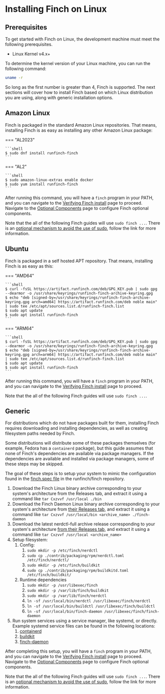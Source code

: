 # Installing Finch on Linux

## Prerequisites

To get started with Finch on Linux, the development machine must meet the
following prerequisites.

- Linux Kernel v4.x+

To determine the kernel version of your Linux machine, you can run the following command:

```bash
uname -r
```

So long as the first number is greater than 4, Finch is supported. The next sections will cover how to install Finch based on which Linux distribution you are using, along with generic installation options.

## Amazon Linux

Finch is packaged in the standard Amazon Linux repositories. That means, installing Finch is as easy as installing any other Amazon Linux package:

=== "AL2023"

    ```shell
    $ sudo dnf install runfinch-finch
    ```

=== "AL2"

    ```shell
    $ sudo amazon-linux-extras enable docker
    $ sudo yum install runfinch-finch
    ```

After running this command, you will have a `finch` program in your PATH, and you can navigate to the [Verifying Finch install](../../../getting-started/installation/#verify-the-finch-installation) page to proceed. Navigate to the [Optional Components](./optional-components.md) page to configure Finch optional components.

Note that the all of the following Finch guides will use `sudo finch ...`. There is an [optional mechanism to avoid the use of sudo](./../optional-components/#running-finch-without-sudo), follow the link for more information.

## Ubuntu

Finch is packaged in a self hosted APT repository. That means, installing Finch is as easy as this:

=== "AMD64"

    ```shell
    $ curl -fsSL https://artifact.runfinch.com/deb/GPG_KEY.pub | sudo gpg --dearmor -o /usr/share/keyrings/runfinch-finch-archive-keyring.gpg
    $ echo "deb [signed-by=/usr/share/keyrings/runfinch-finch-archive-keyring.gpg arch=amd64] https://artifact.runfinch.com/deb noble main" | sudo tee /etc/apt/sources.list.d/runfinch-finch.list
    $ sudo apt update
    $ sudo apt install runfinch-finch
    ```

=== "ARM64"

    ```shell
    $ curl -fsSL https://artifact.runfinch.com/deb/GPG_KEY.pub | sudo gpg --dearmor -o /usr/share/keyrings/runfinch-finch-archive-keyring.gpg
    $ echo "deb [signed-by=/usr/share/keyrings/runfinch-finch-archive-keyring.gpg arch=arm64] https://artifact.runfinch.com/deb noble main" | sudo tee /etc/apt/sources.list.d/runfinch-finch.list
    $ sudo apt update
    $ sudo apt install runfinch-finch
    ```

After running this command, you will have a `finch` program in your PATH, and you can navigate to the [Verifying Finch install](../../../getting-started/installation/#verify-the-finch-installation) page to proceed.

Note that the all of the following Finch guides will use `sudo finch ...`.

## Generic

For distributions which do not have packages built for them, installing Finch requires downloading and installing dependencies, as well as creating filesystem paths needed by Finch.

Some distributions will distribute some of these packages themselves (for example, Fedora has a `containerd` package), but this guide assumes that none of Finch's dependencies are available via package managers. If the dependencies are available and installed via package managers, some of these steps may be skipped.

The goal of these steps is to setup your system to mimic the configuration found in the [finch.spec file](https://github.com/runfinch/finch/blob/main/contrib/packaging/rpm/finch.spec) in the runfinch/finch repository.

1. Download the Finch Linux binary archive corresponding to your system's architecture from the Releases tab, and extract it using a command like `tar Cxzvvf /usr/local ./bin`
1. Download the Finch Daemon Linux binary archive corresponding to your system's architecture from [their Releases tab](https://github.com/runfinch/finch-daemon/releases), and extract it using a command like `tar Cxzvvf /usr/local/bin <archive_name> ./finch-daemon`
1. Download the latest nerdctl-full archive release corresponding to your system's architecture [from their Releases tab](https://github.com/containerd/nerdctl/releases), and extract it using a command like `tar Cxzvvf /usr/local <archive_name>`
1. Setup filesystem:
   1. Config:
      1. `sudo mkdir -p /etc/finch/nerdctl`
      1. `sudo cp ./contrib/packaging/rpm/nerdctl.toml /etc/finch/nerdctl/`
      1. `sudo mkdir -p /etc/finch/buildkit`
      1. `sudo cp ./contrib/packaging/rpm/buildkitd.toml /etc/finch/buildkit/`
   1. Runtime dependencies
      1. `sudo mkdir -p /usr/libexec/finch`
      1. `sudo mkdir -p /var/lib/finch/buildkit`
      1. `sudo mkdir -p /var/lib/finch/nerdctl`
      1. `ln -sf /usr/local/bin/nerdctl /usr/libexec/finch/nerdctl`
      1. `ln -sf /usr/local/bin/buildctl /usr/libexec/finch/buildctl`
      1. `ln -sf /usr/local/bin/finch-daemon /usr/libexec/finch/finch-daemon`
1. Run system services using a service manager, like systemd, or directly. Example systemd service files can be found in the following locations:
   1. [containerd](https://github.com/containerd/containerd/blob/main/containerd.service)
   1. [buildkit](https://github.com/runfinch/finch/blob/main//contrib/packaging/rpm/finch-buildkit.service)
   1. [finch-daemon](https://github.com/runfinch/finch-daemon/blob/main/finch.service)

After completing this setup, you will have a `finch` program in your PATH, and you can navigate to the [Verifying Finch install](../../../getting-started/installation/#verify-the-finch-installation) page to proceed. Navigate to the [Optional Components](./optional-components.md) page to configure Finch optional components.

Note that the all of the following Finch guides will use `sudo finch ...`. There is an [optional mechanism to avoid the use of sudo](./../optional-components/#running-finch-without-sudo), follow the link for more information.

